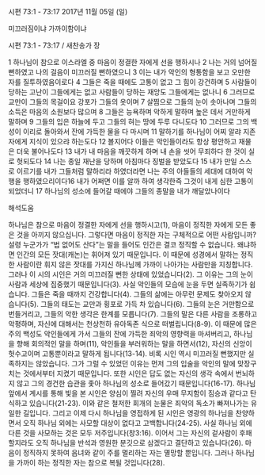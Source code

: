 시편 73:1 - 73:17 
2017년 11월 05일 (일)

미끄러짐이냐 가까이함이냐



시편 73:1 - 73:17 / 새찬송가  장


1 하나님이 참으로 이스라엘 중 마음이 정결한 자에게 선을 행하시나 2 나는 거의 넘어질 뻔하였고 나의 걸음이 미끄러질 뻔하였으니 3 이는 내가 악인의 형통함을 보고 오만한 자를 질투하였음이로다 4 그들은 죽을 때에도 고통이 없고 그 힘이 강건하며 5 사람들이 당하는 고난이 그들에게는 없고 사람들이 당하는 재앙도 그들에게는 없나니 6 그러므로 교만이 그들의 목걸이요 강포가 그들의 옷이며 7 살찜으로 그들의 눈이 솟아나며 그들의 소득은 마음의 소원보다 많으며 8 그들은 능욕하며 악하게 말하며 높은 데서 거만하게 말하며 9 그들의 입은 하늘에 두고 그들의 혀는 땅에 두루 다니도다 10 그러므로 그의 백성이 이리로 돌아와서 잔에 가득한 물을 다 마시며 11 말하기를 하나님이 어찌 알랴 지존자에게 지식이 있으랴 하는도다 12 볼지어다 이들은 악인들이라도 항상 평안하고 재물은 더욱 불어나도다 13 내가 내 마음을 깨끗하게 하며 내 손을 씻어 무죄하다 한 것이 실로 헛되도다 14 나는 종일 재난을 당하며 아침마다 징벌을 받았도다 15 내가 만일 스스로 이르기를 내가 그들처럼 말하리라 하였더라면 나는 주의 아들들의 세대에 대하여 악행을 행하였으리이다16 내가 어쩌면 이를 알까 하여 생각한즉 그것이 내게 심한 고통이 되었더니 17 하나님의 성소에 들어갈 때에야 그들의 종말을 내가 깨달았나이다

해석도움





하나님은 참으로 마음이 정결한 자에게 선을 행하시고(1), 마음이 정직한 자에게 모든 좋은 것을 아끼지 않으십니다. 그렇다면 마음이 정직한 자는 구체적으로 어떤 사람입니까? 설령 누군가가 “법 없어도 산다”는 말을 들어도 인간은 결코 정직할 수 없습니다. 왜냐하면 인간의 모든 잣대(캐논)는 휘어져 있기 때문입니다. 이 때문에 성경에서 말하는 정직한 사람이란 휘지 않은 잣대를 가지신 하나님께 가까이 나아가는 사람만을 지칭합니다.
그러나 이 시의 시인은 거의 미끄러질 뻔한 상태에 있었습니다(2). 그 이유는 그의 눈이 사람과 세상에 집중했기 때문입니다(3). 사실 악인들의 모습에 눈을 두면 실족하기가 쉽습니다. 그들은 죽을 때까지 건강합니다(4). 그들의 삶에는 아무런 문제도 찾아오지 않습니다(5). 그들의 태도는 교만과 횡포로 가득 차 있습니다(6). 그들의 눈은 거만함으로 번들거리고, 그들의 악한 생각은 한계를 모릅니다(7). 그들의 말은 다른 사람을 조롱하고 악평하며, 자신에 대해서는 천상천하 유아독존 식으로 떠벌립니다(8-9). 이 때문에 많은 주의 백성도 악인들에게 가서 그들의 잔에 가득한 죄악의 영향력을 마셔버리고, 하나님을 향해 회의적인 말을 하며(11), 악인들을 부러워하는 말을 하면서(12), 자신의 신앙이 헛수고이며 고통뿐이라고 말하게 됩니다(13-14). 
비록 시인 역시 미끄러질 뻔했지만 실족하지는 않았습니다. 그가 그럴 수 있었던 이유는 먼저 그의 입술을 악인의 말에 맞장구치는 것에서부터 지켰기 때문입니다. 또한 시인은 답도 없는 자신의 생각 속에서 번뇌하지 않고 그의 경건한 습관을 좇아 하나님의 성소로 들어갔기 때문입니다(16-17). 하나님 앞에서 계시를 통해 빛을 본 시인은 양심이 찔려 자신의 우매 무지함이 짐승과 같다고 탄식하고 있습니다(21-23). 이와 같은 철저한 회개의 눈물은 죄악의 독소가 빠져나가는 유일한 길입니다. 
그리고 이제 다시 하나님을 영접하게 된 시인은 영광의 하나님을 찬양하면서 오직 하나님 외에는 사모할 대상이 없다고 고백합니다(24-25). 사실 하나님 외에 다른 것을 사모하는 것은 모두 저주입니다(창3:16). 이어서 그는 자신의 겉사람이 후패할지라도 오직 하나님을 반석과 영원한 분깃으로 삼겠다고 결단하고 있습니다(26). 마음이 정직하지 못하여 음녀와 같이 주를 멀리하는 자는 멸망할 뿐입니다. 그러나 하나님을 가까이 하는 정직한 자는 참으로 복될 것입니다(28).